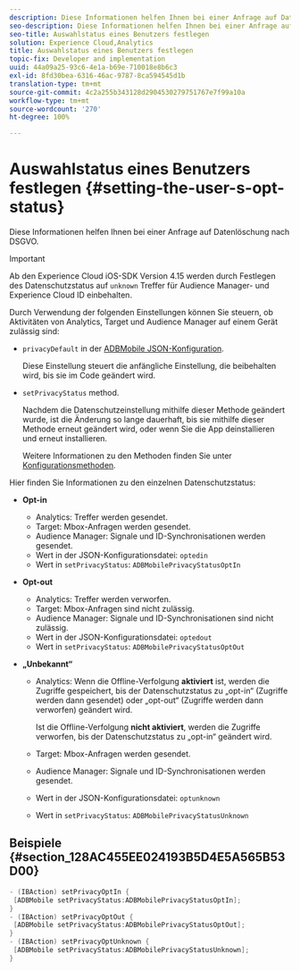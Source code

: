 ```yaml
---
description: Diese Informationen helfen Ihnen bei einer Anfrage auf Datenlöschung nach DSGVO.
seo-description: Diese Informationen helfen Ihnen bei einer Anfrage auf Datenlöschung nach DSGVO.
seo-title: Auswahlstatus eines Benutzers festlegen
solution: Experience Cloud,Analytics
title: Auswahlstatus eines Benutzers festlegen
topic-fix: Developer and implementation
uuid: 44a09a25-93c6-4e1a-b69e-710018e8b6c3
exl-id: 8fd30bea-6316-46ac-9787-8ca594545d1b
translation-type: tm+mt
source-git-commit: 4c2a255b343128d2904530279751767e7f99a10a
workflow-type: tm+mt
source-wordcount: '270'
ht-degree: 100%

---
```


# Auswahlstatus eines Benutzers festlegen {#setting-the-user-s-opt-status}

Diese Informationen helfen Ihnen bei einer Anfrage auf Datenlöschung nach DSGVO.

>[!IMPORTANT]
>
>Ab den Experience Cloud iOS-SDK Version 4.15 werden durch Festlegen des Datenschutzstatus auf `unknown` Treffer für Audience Manager- und Experience Cloud ID einbehalten.

Durch Verwendung der folgenden Einstellungen können Sie steuern, ob Aktivitäten von Analytics, Target und Audience Manager auf einem Gerät zulässig sind:

* `privacyDefault` in der [ADBMobile JSON-Konfiguration](/help/ios/configuration/json-config/json-config.md).

   Diese Einstellung steuert die anfängliche Einstellung, die beibehalten wird, bis sie im Code geändert wird.

* `setPrivacyStatus` method.

   Nachdem die Datenschutzeinstellung mithilfe dieser Methode geändert wurde, ist die Änderung so lange dauerhaft, bis sie mithilfe dieser Methode erneut geändert wird, oder wenn Sie die App deinstallieren und erneut installieren.

   Weitere Informationen zu den Methoden finden Sie unter  [Konfigurationsmethoden](/help/ios/configuration/json-config/json-config.md).

Hier finden Sie Informationen zu den einzelnen Datenschutzstatus:

* **Opt-in**

   * Analytics: Treffer werden gesendet.
   * Target: Mbox-Anfragen werden gesendet.
   * Audience Manager: Signale und ID-Synchronisationen werden gesendet.
   * Wert in der JSON-Konfigurationsdatei: `optedin`
   * Wert in `setPrivacyStatus`: `ADBMobilePrivacyStatusOptIn`

* **Opt-out**

   * Analytics: Treffer werden verworfen.
   * Target: Mbox-Anfragen sind nicht zulässig.
   * Audience Manager: Signale und ID-Synchronisationen sind nicht zulässig.
   * Wert in der JSON-Konfigurationsdatei: `optedout`
   * Wert in `setPrivacyStatus`: `ADBMobilePrivacyStatusOptOut`

* **„Unbekannt“**

   * Analytics: Wenn die Offline-Verfolgung **aktiviert** ist, werden die Zugriffe gespeichert, bis der Datenschutzstatus zu „opt-in“ (Zugriffe werden dann gesendet) oder „opt-out“ (Zugriffe werden dann verworfen) geändert wird.

      Ist die Offline-Verfolgung **nicht aktiviert**, werden die Zugriffe verworfen, bis der Datenschutzstatus zu „opt-in“ geändert wird.

   * Target: Mbox-Anfragen werden gesendet.
   * Audience Manager: Signale und ID-Synchronisationen werden gesendet.
   * Wert in der JSON-Konfigurationsdatei: `optunknown`
   * Wert in `setPrivacyStatus`: `ADBMobilePrivacyStatusUnknown`

## Beispiele {#section_128AC455EE024193B5D4E5A565B53D00}

```objective-c
- (IBAction) setPrivacyOptIn { 
 [ADBMobile setPrivacyStatus:ADBMobilePrivacyStatusOptIn]; 
} 
- (IBAction) setPrivacyOptOut { 
 [ADBMobile setPrivacyStatus:ADBMobilePrivacyStatusOptOut]; 
} 
- (IBAction) setPrivacyOptUnknown { 
 [ADBMobile setPrivacyStatus:ADBMobilePrivacyStatusUnknown]; 
}
```
